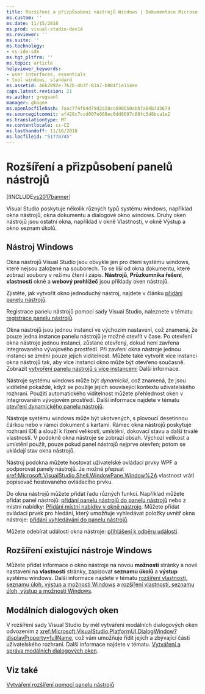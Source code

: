 ```yaml
---
title: Rozšíření a přizpůsobení nástrojů Windows | Dokumentace Microsoftu
ms.custom: ''
ms.date: 11/15/2016
ms.prod: visual-studio-dev14
ms.reviewer: ''
ms.suite: ''
ms.technology:
- vs-ide-sdk
ms.tgt_pltfrm: ''
ms.topic: article
helpviewer_keywords:
- user interfaces, essentials
- tool windows, standard
ms.assetid: 46b2892e-7b2b-4b3f-83a7-b884f1e114ee
caps.latest.revision: 21
ms.author: gregvanl
manager: ghogen
ms.openlocfilehash: 7aac774f64d79d2d28cc690550abb7a84b7d3674
ms.sourcegitcommit: af428c7ccd007e668ec0dd8697c88fc5d8bca1e2
ms.translationtype: MT
ms.contentlocale: cs-CZ
ms.lasthandoff: 11/16/2018
ms.locfileid: "51778745"
---
```

# <a name="extending-and-customizing-tool-windows"></a>Rozšíření a přizpůsobení panelů nástrojů
[!INCLUDE[vs2017banner](../includes/vs2017banner.md)]

Visual Studio poskytuje několik různých typů systému windows, například okna nástrojů, okna dokumentu a dialogové okno windows. Druhy oken nástrojů jsou ostatní okna, například v okně Vlastnosti, v okně Výstup a okno seznam úkolů.  
  
## <a name="tool-windows"></a>Nástroj Windows  
 Okna nástrojů Visual Studio jsou obvykle jen pro čtení systému windows, které nejsou založené na souborech. To se liší od okna dokumentu, které zobrazí soubory v režimu čtení i zápis. **Nástrojů**, **Průzkumníka řešení**, **vlastnosti** okně a **webový prohlížeč** jsou příklady oken nástrojů.  
  
 Zjistěte, jak vytvořit okno jednoduchý nástroj, najdete v článku [přidání panelu nástrojů](../extensibility/adding-a-tool-window.md).  
  
 Registrace panelu nástrojů pomocí sady Visual Studio, naleznete v tématu [registrace panelu nástrojů](../extensibility/registering-a-tool-window.md).  
  
 Okna nástrojů jsou jednou instancí ve výchozím nastavení, což znamená, že pouze jedna instance panelu nástrojů je možné otevřít v čase. Po otevření okna nástroje jednou instancí, zůstane otevřený, dokud není zavřena integrovaného vývojového prostředí. Při zavření okna nástroje jednou instancí se změní pouze jejich viditelnost. Můžete také vytvořit více instancí okna nástrojů tak, aby více instancí okno může být otevřeno současně. Zobrazit [vytvoření panelu nástrojů s více instancemi](../extensibility/creating-a-multi-instance-tool-window.md) Další informace.  
  
 Nástroje systému windows může být *dynamické*, což znamená, že jsou viditelné pokaždé, když se použije jejich související kontextu uživatelského rozhraní. Použití automatického viditelnost můžete přehlednost oken v integrovaném vývojovém prostředí. Další informace najdete v tématu [otevření dynamického panelu nástrojů](../extensibility/opening-a-dynamic-tool-window.md).  
  
 Nástroje systému windows může být ukotvených, s plovoucí desetinnou čárkou nebo v rámci dokument s kartami. Rámec okna nástrojů poskytuje rozhraní IDE a slouží k řízení velikosti, umístění, dokovací stavu a další trvalé vlastnosti. V podokně okna nástroje se zobrazí obsah. Výchozí velikost a umístění použít, pouze pokud panel nástrojů nejprve otevřen; potom se ukládají stav okna nástrojů.  
  
 Nástroj podokna můžete hostovat uživatelské ovládací prvky WPF a podporovat panely nástrojů. Je možné přepsat <xref:Microsoft.VisualStudio.Shell.WindowPane.Window%2A> vlastnost vrátí popisovač hostovaného ovládacího prvku.  
  
 Do okna nástrojů můžete přidat řadu různých funkcí. Například můžete přidat panel nástrojů: [přidání panelu nástrojů do panelu nástrojů](../extensibility/adding-a-toolbar-to-a-tool-window.md) nebo z místní nabídky: [Přidání místní nabídky v okně nástroje](../extensibility/adding-a-shortcut-menu-in-a-tool-window.md). Můžete přidat ovládací prvek pro hledání, který umožňuje vyhledávat položky uvnitř okna nástroje: [přidání vyhledávání do panelu nástrojů](../extensibility/adding-search-to-a-tool-window.md).  
  
 Můžete odebírat události okna nástroje: [přihlášení k odběru události](../extensibility/subscribing-to-an-event.md).  
  
## <a name="extending-existing-tool-windows"></a>Rozšíření existující nástroje Windows  
 Můžete přidat informace o okno nástroje na novou **možnosti** stránky a nové nastavení na **vlastnosti** stránky, zapisovat **seznamu úkolů** a **výstup**  systému windows. Další informace najdete v tématu [rozšíření vlastností, seznamu úloh, výstup a možnosti Windows](../extensibility/extending-the-properties-task-list-output-and-options-windows.md) a [rozšíření vlastností, seznamu úloh, výstup a možnosti Windows](../extensibility/extending-the-properties-task-list-output-and-options-windows.md).  
  
## <a name="modal-dialog-boxes"></a>Modálních dialogových oken  
 V rozšíření sady Visual Studio by měl vytváření modálních dialogových oken odvozením z <xref:Microsoft.VisualStudio.PlatformUI.DialogWindow?displayProperty=fullName>, což vám umožňuje řídit jejich a zbývající části uživatelského rozhraní. Další informace najdete v tématu. [Vytváření a správa modálních dialogových oken](../extensibility/creating-and-managing-modal-dialog-boxes.md).  
  
## <a name="see-also"></a>Viz také  
 [Vytváření rozšíření pomocí panelu nástrojů](../extensibility/creating-an-extension-with-a-tool-window.md)

